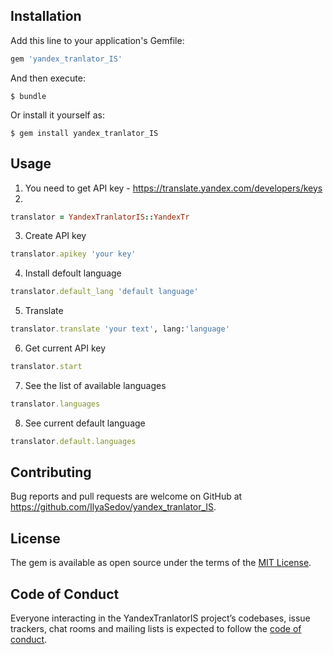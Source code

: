 ## Installation

Add this line to your application's Gemfile:

```ruby
gem 'yandex_tranlator_IS'
```

And then execute:

    $ bundle

Or install it yourself as:

    $ gem install yandex_tranlator_IS

## Usage

1. You need to get API key - https://translate.yandex.com/developers/keys
2. 
```ruby
translator = YandexTranlatorIS::YandexTr
```
3. Create API key
```ruby
translator.apikey 'your key'
```
4. Install defoult language 
```ruby
translator.default_lang 'default language'
```
5. Translate
```ruby
translator.translate 'your text', lang:'language'
```
6. Get current API key
```ruby
translator.start
```
7. See the list of available languages
```ruby
translator.languages
```
8. See current default language
```ruby
translator.default.languages
```

## Contributing

Bug reports and pull requests are welcome on GitHub at https://github.com/IlyaSedov/yandex_tranlator_IS.

## License

The gem is available as open source under the terms of the [MIT License](https://opensource.org/licenses/MIT).

## Code of Conduct

Everyone interacting in the YandexTranlatorIS project’s codebases, issue trackers, chat rooms and mailing lists is expected to follow the [code of conduct](https://github.com/IlyaSedov/yandex_tranlator_IS/blob/master/CODE_OF_CONDUCT.md).
